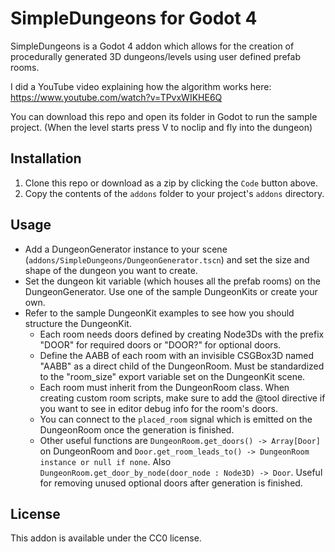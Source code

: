 # SimpleDungeons for Godot 4

SimpleDungeons is a Godot 4 addon which allows for the creation of procedurally generated 3D dungeons/levels using user defined prefab rooms.

I did a YouTube video explaining how the algorithm works here:
https://www.youtube.com/watch?v=TPvxWIKHE6Q

You can download this repo and open its folder in Godot to run the sample project. (When the level starts press V to noclip and fly into the dungeon)

## Installation

1. Clone this repo or download as a zip by clicking the `Code` button above.
2. Copy the contents of the `addons` folder to your project's `addons` directory.

## Usage

- Add a DungeonGenerator instance to your scene (`addons/SimpleDungeons/DungeonGenerator.tscn`) and set the size and shape of the dungeon you want to create.
- Set the dungeon kit variable (which houses all the prefab rooms) on the DungeonGenerator. Use one of the sample DungeonKits or create your own.
- Refer to the sample DungeonKit examples to see how you should structure the DungeonKit.
    - Each room needs doors defined by creating Node3Ds with the prefix "DOOR" for required doors or "DOOR?" for optional doors.
    - Define the AABB of each room with an invisible CSGBox3D named "AABB" as a direct child of the DungeonRoom. Must be standardized to the "room_size" export variable set on the DungeonKit scene.
    - Each room must inherit from the DungeonRoom class. When creating custom room scripts, make sure to add the @tool directive if you want to see in editor debug info for the room's doors.
    - You can connect to the `placed_room` signal which is emitted on the DungeonRoom once the generation is finished.
    - Other useful functions are `DungeonRoom.get_doors() -> Array[Door]` on DungeonRoom and `Door.get_room_leads_to() -> DungeonRoom instance or null if none`. Also `DungeonRoom.get_door_by_node(door_node : Node3D) -> Door`. Useful for removing unused optional doors after generation is finished.

## License

This addon is available under the CC0 license.
